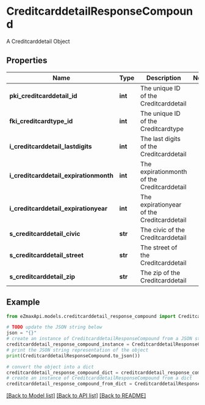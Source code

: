 # CreditcarddetailResponseCompound

A Creditcarddetail Object

## Properties

Name | Type | Description | Notes
------------ | ------------- | ------------- | -------------
**pki_creditcarddetail_id** | **int** | The unique ID of the Creditcarddetail | 
**fki_creditcardtype_id** | **int** | The unique ID of the Creditcardtype | 
**i_creditcarddetail_lastdigits** | **int** | The last digits of the Creditcarddetail | 
**i_creditcarddetail_expirationmonth** | **int** | The expirationmonth of the Creditcarddetail | 
**i_creditcarddetail_expirationyear** | **int** | The expirationyear of the Creditcarddetail | 
**s_creditcarddetail_civic** | **str** | The civic of the Creditcarddetail | 
**s_creditcarddetail_street** | **str** | The street of the Creditcarddetail | 
**s_creditcarddetail_zip** | **str** | The zip of the Creditcarddetail | 

## Example

```python
from eZmaxApi.models.creditcarddetail_response_compound import CreditcarddetailResponseCompound

# TODO update the JSON string below
json = "{}"
# create an instance of CreditcarddetailResponseCompound from a JSON string
creditcarddetail_response_compound_instance = CreditcarddetailResponseCompound.from_json(json)
# print the JSON string representation of the object
print(CreditcarddetailResponseCompound.to_json())

# convert the object into a dict
creditcarddetail_response_compound_dict = creditcarddetail_response_compound_instance.to_dict()
# create an instance of CreditcarddetailResponseCompound from a dict
creditcarddetail_response_compound_from_dict = CreditcarddetailResponseCompound.from_dict(creditcarddetail_response_compound_dict)
```
[[Back to Model list]](../README.md#documentation-for-models) [[Back to API list]](../README.md#documentation-for-api-endpoints) [[Back to README]](../README.md)


